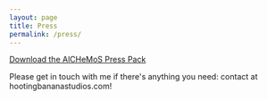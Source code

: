 ```yaml
---
layout: page
title: Press
permalink: /press/
---
```


[Download the AlCHeMoS Press Pack]({{site.baseurl}}/press/AlCHeMoS_PressPack.zip)

Please get in touch with me if there's anything you need: contact at hootingbananastudios.com!